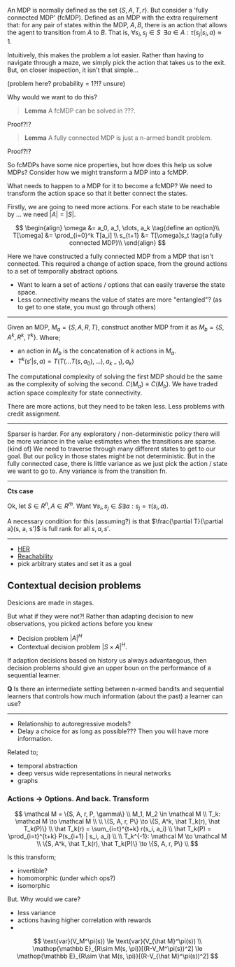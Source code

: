 An MDP is normally defined as the set $\{S, A, T, r\}$. But consider a 'fully connected MDP' (fcMDP). Defined as an MDP with the extra requirement that: for any pair of states within the MDP, $A, B$, there is an action that allows the agent to transition from $A$ to $B$. That is, $\forall s_i, s_j \in S\;\;\exists a\in A: \tau(s_j | s_i, a)\approx 1$.

Intuitively, this makes the problem a lot easier. Rather than having to navigate through a maze, we simply pick the action that takes us to the exit. But, on closer inspection, it isn't that simple...

(problem here? probability = 1?!? unsure)

Why would we want to do this?

> __Lemma__ A fcMDP can be solved in ???.

Proof?!?

> __Lemma__ A fully connected MDP is just a n-armed bandit problem.

Proof?!?

So fcMDPs have some nice properties, but how does this help us solve MDPs? Consider how we might transform a MDP into a fcMDP.

What needs to happen to a MDP for it to become a fcMDP? We need to transform the action space so that it better connect the states.

Firstly, we are going to need more actions. For each state to be reachable by ... we need $|A| = |S|$.

$$
\begin{align}
\omega &= a_0, a_1, \dots, a_k \tag{define an option}\\
T[\omega] &= \prod_{i=0}^k T[a_i] \\
s_{t+1} &= T[\omega]s_t \tag{a fully connected MDP}\\
\end{align}
$$

Here we have constructed a fully connected MDP from a MDP that isn't connected. This required a change of action space, from the ground actions to a set of temporally abstract options.

- Want to learn a set of actions / options that can easily traverse the state space.
- Less connectivity means the value of states are more "entangled"? (as to get to one state, you must go through others)

***

Given an MDP, $M_a = \{S, A, R, T\}$, construct another MDP from it as $M_b = \{S, A^k, R^k, T^k\}$. Where;
- an action in $M_b$ is the concatenation of $k$ actions in $M_a$.
- $T^k(s' | s, a) = T(T(\dots T(s, a_0), \dots), a_{k-1}), a_k)$

The computational complexity of solving the first MDP should be the same as the complexity of solving the second. $C(M_a) \equiv C(M_b)$.
We have traded action space complexity for state connectivity.

There are more actions, but they need to be taken less. Less problems with credit assignment.

***

Sparser is harder.
For any exploratory / non-deterministic policy there will be more variance in the value estimates when the transitions are sparse. (kind of)
We need to traverse through many different states to get to our goal. But our policy in those states might be not deterministic.
But in the fully connected case, there is little variance as we just pick the action / state we want to go to. Any variance is from the transition fn.

***

__Cts case__

Ok, let $S\in R^n, A \in R^m$. Want $\forall s_i, s_j \in S \exists a: s_j =\tau(s_i, a)$.

A necessary condition for this (assuming?) is that $\frac{\partial T}{\partial a}(s, a, s')$ is full rank for all $s, a, s'$.



***

- [HER](https://arxiv.org/abs/1707.01495)
- [Reachability](https://arxiv.org/abs/1707.01495)
- pick arbitrary states and set it as a goal




## Contextual decision problems

Desicions are made in stages.

But what if they were not?! Rather than adapting decision to new observations, you picked actions before you knew

- Decision problem $|A|^H$
- Contextual decision problem $|S\times A|^H$.

If adaption decisions based on history us always advantaegous, then decision problems should give an upper boun on the performance of a sequential learner.

__Q__ Is there an intermediate setting between n-armed bandits and sequential learners that controls how much information (about the past) a learner can use?



***

- Relationship to autoregressive models?
- Delay a choice for as long as possible??? Then you will have more information.


Related to;

- temporal abstraction
- deep versus wide representations in neural networks
- graphs


### Actions $\to$ Options. And back. Transform


$$
\mathcal M = \{S, A, r, P, \gamma\} \\
M_1, M_2 \in \mathcal M \\
T_k: \mathcal M \to \mathcal M \\
\\
\{S, A, r, P\} \to \{S, A^k, \hat T_k(r), \hat T_k(P)\} \\
\hat T_k(r) = \sum_{i=t}^{t+k} r(s_i, a_i) \\
\hat T_k(P) = \prod_{i=t}^{t+k} P(s_{i+1} | s_i, a_i) \\
\\
T_k^{-1}: \mathcal M \to \mathcal M \\
\{S, A^k, \hat T_k(r), \hat T_k(P)\} \to  \{S, A, r, P\} \\
$$

Is this transform;
- invertible?
- homomorphic (under which ops?)
- isomorphic

But. Why would we care?

- less variance
- actions having higher correlation with rewards
-

$$
\text{var}(V_M^\pi(s)) \le \text{var}(V_{\hat M}^\pi(s)) \\
\mathop{\mathbb E}_{R\sim M(s, \pi)}[(R-V_M^\pi(s))^2] \le \mathop{\mathbb E}_{R\sim \hat M(s, \pi)}[(R-V_{\hat M}^\pi(s))^2] 
$$
